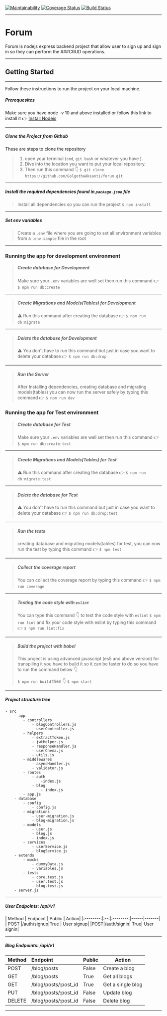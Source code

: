 
[![Maintainability](https://api.codeclimate.com/v1/badges/e10f329caffda5aac473/maintainability)](https://codeclimate.com/github/GolgothaAksanti/forum/maintainability) [![Coverage Status](https://coveralls.io/repos/github/GolgothaAksanti/forum/badge.svg?branch=develop)](https://coveralls.io/github/GolgothaAksanti/forum?branch=develop) [![Build Status](https://travis-ci.org/GolgothaAksanti/forum.svg?branch=develop)](https://travis-ci.org/GolgothaAksanti/forum)

---

# Forum

Forum is nodejs express backend project that allow user to sign up and sign in so they can perform the ###CRUD operations.

---

## Getting Started

---

Follow these instructions to run the project on your local machine.

##### Prerequesites

Make sure you have node -v 10 and above installed or follow this link to install it
:point_right: [Install Nodejs](https://nodejs.dev/learn/how-to-install-nodejs)

---

##### Clone the Project from Github

These are steps to clone the repository

> 1. open your terminal (`cmd`, `git bash` or whatever you have ).
> 2. Dive into the location you want to put your local repository.
> 3. Then run this command :point_down:
>    `$ git clone https://github.com/GolgothaAksanti/forum.git`

---

##### Install the required dependencies found in `package.json` file

> Install all dependencies so you can run the project
> `$ npm install`

---

##### Set env variables

> Create a `.env` file where you are going to set all environment variables from a `.env.sample` file in the root

---

### Running the app for development environment

> ##### Create database for Development
>
> Make sure your `.env` variables are well set then run this command
> :point_right: `$ npm run db:create`

---

> ##### Create Migrations and Models(Tables) for Development
>
> :warning: Run this command after creating the database
> :point_right: `$ npm run db:migrate`

---

> ##### Delete the database for Development
>
> :warning: You don't have to run this command but just in case you want to delete your database
> :point_right: `$ npm run db:drop`

---

> ##### Run the Server
>
> After Installing dependencies, creating database and migrating models(tables) you can now run the server safely by typing this command
> :point_right: `$ npm run dev`

### Running the app for Test environment

> ##### Create database for Test
>
> Make sure your `.env` variables are well set then run this command
> :point_right: `$ npm run db:create:test`

---

> ##### Create Migrations and Models(Tables) for Test
>
> :warning: Run this command after creating the database
> :point_right: `$ npm run db:migrate:test`

---

> ##### Delete the database for Test
>
> :warning: You don't have to run this command but just in case you want to delete your database
> :point_right: `$ npm run db:drop:test`

---

> ##### Run the tests
>
> creating database and migrating models(tables) for test, you can now run the test by typing this command
> :point_right: `$ npm test`

---

> ##### Collect the coverage report
>
> You can collect the coverage report by typing this command
> :point_right: `$ npm run coverage`

---

> ##### Testing the code style with `eslint`
>You can type this command :point_down: to test the code style with `eslint`
`$ npm run lint`
and fix your code style with eslint by typing this command
:point_right: `$ npm run lint:fix`

---
>##### Build the project with babel
>This project is using advanced javascript (es5 and above version) for transpiling it you have to build it so it can be faster
to do so you have to run the command below :point_down: 
>
>`$ npm run build`
then :point_down: 
`$ npm start`

---
##### Project structure tree

```
- src
    - app
        - controllers
            - blogControllers.js
            - userController.js
        - helpers
            - extractToken.js
            - jwtHelper.js
            - responseHandler.js
            - userChema.js
            - utils.js
        - middlewares
            - asyncHandler.js
            - validator.js
        - routes
            - auth
                -index.js
            - blog
                - index.js
        - app.js
    - database
        - config
            - config.js
        - migrations
            - user-migration.js
            - blog-migration.js
        - models
            - user.js
            - blog.js
            - index.js
        - services
            - userService.js
            - blogService.js
    - extends
        - mocks
            - dummyData.js
            - variables.js
        - tests
            - core.test.js
            - user.test.js
            - blog.test.js
    - server.js
```
---
##### User Endpoints: /api/v1
| Method | Endpoint      | Public | Action|
|:--------:|:--:|:--------:|------|-------|
| POST |/auth/signup|True  | User signup|
|POST|/auth/signin| True| User signin|

---
##### Blog Endpoints: /api/v1
|Method | Endpoint | Public | Action|
|-------|:----------|--------| ------|
|POST|/blog/posts|False | Create a blog|
|GET| /blog/posts|True| Get all blogs|
|GET | /blog/posts/:post_id| True|Get a single blog|
|PUT|/blog/posts/:post_id|False| Update blog|
|DELETE|/blog/posts/:post_id| False| Delete blog|

---

